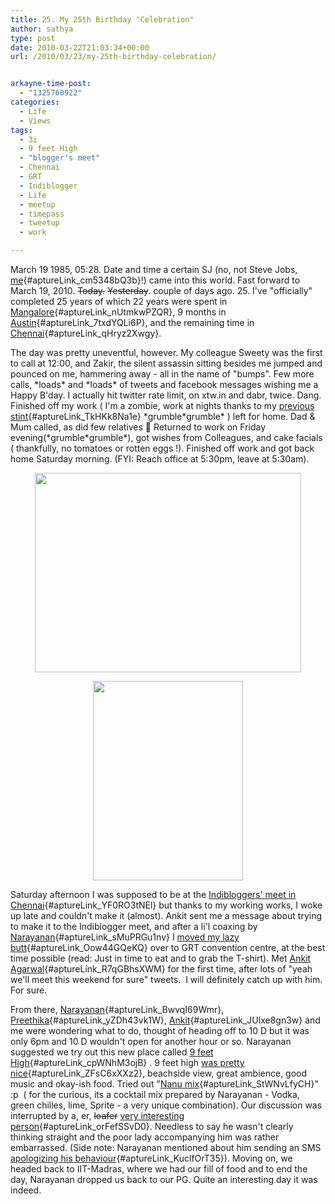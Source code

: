 ```yaml
---
title: 25. My 25th Birthday "Celebration"
author: sathya
type: post
date: 2010-03-22T21:03:34+00:00
url: /2010/03/23/my-25th-birthday-celebration/


arkayne-time-post:
  - "1325760922"
categories:
  - Life
  - Views
tags:
  - 3i
  - 9 feet High
  - "blogger's meet"
  - Chennai
  - GRT
  - Indiblogger
  - Life
  - meetup
  - timepass
  - tweetup
  - work

---
```

March 19 1985, 05:28. Date and time a certain SJ (no, not Steve Jobs, [me][1]{#aptureLink_cm5348bQ3b}!) came into this world. Fast forward to March 19, 2010. <span style="text-decoration: line-through;">Today.</span> <span style="text-decoration: line-through;">Yesterday</span>. couple of days ago. 25. I've "officially" completed 25 years of which 22 years were spent in [Mangalore][2]{#aptureLink_nUtmkwPZQR}, 9 months in [Austin][3]{#aptureLink_7txdYQLi6P}, and the remaining time in [Chennai][4]{#aptureLink_qHryz2Xwgy}.

<!--more-->

The day was pretty uneventful, however. My colleague Sweety was the first to call at 12:00, and Zakir, the silent assassin sitting besides me jumped and pounced on me, hammering away - all in the name of "bumps". Few more calls, \*loads\* and \*loads\* of tweets and facebook messages wishing me a Happy B'day. I actually hit twitter rate limit, on xtw.in and dabr, twice. Dang. Finished off my work ( I'm a zombie, work at nights thanks to my [previous stint][5]{#aptureLink_TkHKk8Na1e} \*grumble\*grumble\* ) left for home. Dad & Mum called, as did few relatives 🙂 Returned to work on Friday evening(\*grumble\*grumble\*), got wishes from Colleagues, and cake facials ( thankfully, no tomatoes or rotten eggs !). Finished off work and got back home Saturday morning. (FYI: Reach office at 5:30pm, leave at 5:30am).

<a id="aptureLink_WIppAerXdc" style="margin: 0pt auto; padding: 0px 6px; text-align: center; display: block;" href="https://posterous.com/getfile/files.posterous.com/sathyabhat/wN7MCuPwvBojkuKbORCsydcFW5m0sZGGpQaHYMd1JGX3cCzNS5Q61ij7tiFp/photo_2.jpg"><img style="border: 0px none;" src="https://posterous.com/getfile/files.posterous.com/sathyabhat/wN7MCuPwvBojkuKbORCsydcFW5m0sZGGpQaHYMd1JGX3cCzNS5Q61ij7tiFp/photo_2.jpg" alt="" width="425.53333333333336px" height="319.15000000000003px" /></a>

<a id="aptureLink_ppFLRH0SHk" style="margin: 0pt auto; padding: 0px 6px; text-align: center; display: block;" href="https://posterous.com/getfile/files.posterous.com/sathyabhat/tSyJaxl8boSkfGyJzbPOA1l6BEN6tcKtQMUK68w5s7Qb0U18fZGJbz1fbmiI/photo.jpg"><img style="border: 0px none;" src="https://posterous.com/getfile/files.posterous.com/sathyabhat/tSyJaxl8boSkfGyJzbPOA1l6BEN6tcKtQMUK68w5s7Qb0U18fZGJbz1fbmiI/photo.jpg" alt="" width="239.36250000000004px" height="319.15000000000003px" /></a>

Saturday afternoon I was supposed to be at the [Indibloggers' meet in Chennai][6]{#aptureLink_YF0RO3tNEl} but thanks to my working works, I woke up late and couldn't make it (almost). Ankit sent me a message about trying to make it to the Indiblogger meet, and after a li'l coaxing by [Narayanan][7]{#aptureLink_sMuPRGu1nv} I [moved my lazy butt][8]{#aptureLink_Oow44GQeKQ} over to GRT convention centre, at the best time possible (read: Just in time to eat and to grab the T-shirt). Met [Ankit Agarwal][9]{#aptureLink_R7qGBhsXWM} for the first time, after lots of "yeah we'll meet this weekend for sure" tweets.  I will definitely catch up with him. For sure.

From there, [Narayanan][10]{#aptureLink_BwvqI69Wmr}, [Preethika][11]{#aptureLink_yZDh43vk1W}, [Ankit][12]{#aptureLink_JUlxe8gn3w} and me were wondering what to do, thought of heading off to 10 D but it was only 6pm and 10 D wouldn't open for another hour or so. Narayanan suggested we try out this new place called [9 feet High][13]{#aptureLink_cpWNhM3ojB} . 9 feet high [was pretty nice][14]{#aptureLink_ZFsC6xXXz2}, beachside view, great ambience, good music and okay-ish food. Tried out "[Nanu mix][15]{#aptureLink_StWNvLfyCH}" :p  ( for the curious, its a cocktail mix prepared by Narayanan - Vodka, green chilles, lime, Sprite - a very unique combination). Our discussion was interrupted by a, er, <span style="text-decoration: line-through;">loafer</span> [very interesting person][16]{#aptureLink_orFefSSvD0}. Needless to say he wasn't clearly thinking straight and the poor lady accompanying him was rather embarrassed. (Side note: Narayanan mentioned about him sending an SMS [apologizing his behaviour][17]{#aptureLink_KuclfOrT35}). Moving on, we headed back to IIT-Madras, where we had our fill of food and to end the day, Narayanan dropped us back to our PG. Quite an interesting day it was indeed.

 [1]: ../2008/12/13/hi-im-sj/
 [2]: ../tag/mangalore/
 [3]: ../tag/austin/
 [4]: ../tag/chennai/
 [5]: ../2008/09/21/onsite-opportunity-beckons/
 [6]: https://search.twitter.com/search?q=%23indichn
 [7]: https://twitter.com/narayananh
 [8]: https://search.twitter.com/search?q=Rushing%20to%20make%20a%20last%20minute%20hero%20entry%20for%20%23indibloggers
 [9]: https://twitter.com/ankit_a
 [10]: https://techspikes.com/
 [11]: https://www.preethika.in/
 [12]: https://anky84.wordpress.com/
 [13]: https://4sq.com/bi4KcL
 [14]: https://search.twitter.com/search?q=high%20pretty%20awesome%20place,%20beach%20side
 [15]: https://search.twitter.com/search?q=special%27s%20mix%20-%20green%20chillies,%20vodka,%20sprite%20Lemon%20mix
 [16]: https://search.twitter.com/search?q=Some%20weird%20dude%20jumps%20into%20our%20conversation
 [17]: https://search.twitter.com/search?q=9fthigh%20loafer

